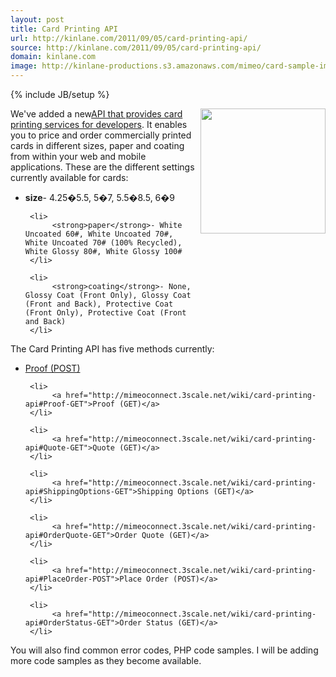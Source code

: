 ```yaml
---
layout: post
title: Card Printing API
url: http://kinlane.com/2011/09/05/card-printing-api/
source: http://kinlane.com/2011/09/05/card-printing-api/
domain: kinlane.com
image: http://kinlane-productions.s3.amazonaws.com/mimeo/card-sample-image.png
---
```

{% include JB/setup %}<p>
     <img src="http://kinlane-productions.s3.amazonaws.com/mimeo/card-sample-image.png"
        alt=""
        width="200"
        align="right" />We've added a new<a title="API that provides card printing services for developers"
        href="http://mimeoconnect.3scale.net/wiki/card-printing-api">API that provides card printing services for developers</a>. It enables you to price and order commercially printed cards in different sizes, paper and coating from within your web and mobile applications. These are the different settings currently available for cards:
</p>

<ul class="mainlist">
     <li>
          <strong>size</strong>- 4.25�5.5, 5�7, 5.5�8.5, 6�9
     </li>

     <li>
          <strong>paper</strong>- White Uncoated 60#, White Uncoated 70#, White Uncoated 70# (100% Recycled), White Glossy 80#, White Glossy 100#
     </li>

     <li>
          <strong>coating</strong>- None, Glossy Coat (Front Only), Glossy Coat (Front and Back), Protective Coat (Front Only), Protective Coat (Front and Back)
     </li>
</ul>

<p>
     The Card Printing API has five methods currently:
</p>

<ul class="mainlist">
     <li>
          <a href="http://mimeoconnect.3scale.net/wiki/card-printing-api#Proof-Post">Proof (POST)</a>
     </li>

     <li>
          <a href="http://mimeoconnect.3scale.net/wiki/card-printing-api#Proof-GET">Proof (GET)</a>
     </li>

     <li>
          <a href="http://mimeoconnect.3scale.net/wiki/card-printing-api#Quote-GET">Quote (GET)</a>
     </li>

     <li>
          <a href="http://mimeoconnect.3scale.net/wiki/card-printing-api#ShippingOptions-GET">Shipping Options (GET)</a>
     </li>

     <li>
          <a href="http://mimeoconnect.3scale.net/wiki/card-printing-api#OrderQuote-GET">Order Quote (GET)</a>
     </li>

     <li>
          <a href="http://mimeoconnect.3scale.net/wiki/card-printing-api#PlaceOrder-POST">Place Order (POST)</a>
     </li>

     <li>
          <a href="http://mimeoconnect.3scale.net/wiki/card-printing-api#OrderStatus-GET">Order Status (GET)</a>
     </li>
</ul>

<p>
     You will also find common error codes, PHP code samples. I will be adding more code samples as they become available.
</p>